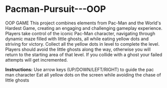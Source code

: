 # Pacman-Pursuit---OOP
OOP GAME
This project combines elements from Pac-Man and the World's Hardest Game, creating an engaging and challenging gameplay experience. Players take control of the iconic Pac-Man character, navigating through dynamic maze filled with little ghosts, all while eating yellow dots and striving for victory. 
Collect all the yellow dots in level to complete the level. Players should avoid the little ghosts along the way, otherwise you will return to the starting area of that  level. If you collide with a ghost your failed attempts will get incremented.

**Instructions:**
Use arrow keys (UP/DOWN/LEFT/RIGHT) to guide the pac man character 
Eat all yellow dots on the screen while avoiding the chase of little ghosts
